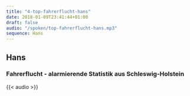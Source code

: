 ```yaml
---
title: "4-top-fahrerflucht-hans"
date: 2018-01-09T23:41:44+01:00
draft: false
audio: "/spoken/top-fahrerflucht-hans.mp3"
sequence: Hans
---
```


## Hans
### Fahrerflucht - alarmierende Statistik aus Schleswig-Holstein



{{< audio >}}




